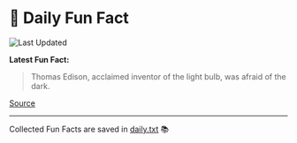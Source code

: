 # 🌟 Daily Fun Fact

![Last Updated](https://img.shields.io/badge/Last_Updated-2025_10_24-blue?style=flat-square)

**Latest Fun Fact:**

> Thomas Edison, acclaimed inventor of the light bulb, was afraid of the dark.

[Source](http://www.djtech.net/humor/useless_facts.htm)

---

Collected Fun Facts are saved in [daily.txt](daily.txt) 📚
